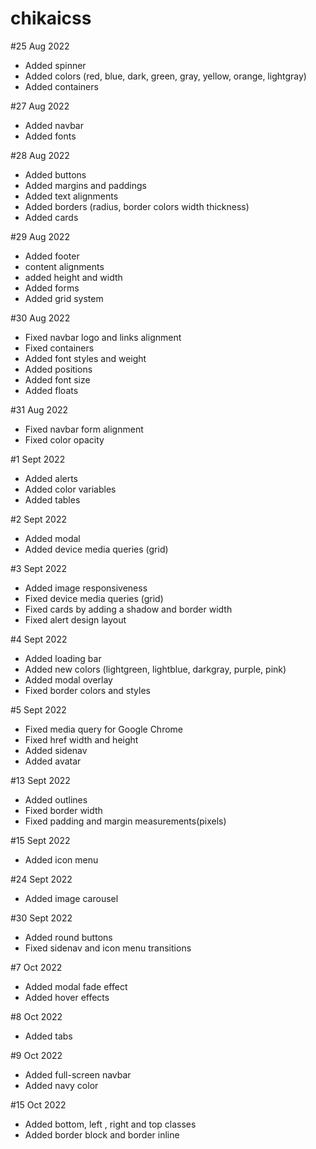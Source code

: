# chikaicss

#25 Aug 2022

- Added spinner
- Added colors (red, blue, dark, green, gray, yellow, orange, lightgray)
- Added containers

#27 Aug 2022

- Added navbar
- Added fonts

#28 Aug 2022

- Added buttons
- Added margins and paddings
- Added text alignments
- Added borders (radius, border colors width thickness)
- Added cards

#29 Aug 2022

- Added footer
- content alignments
- added height and width
- Added forms
- Added grid system

#30 Aug 2022

- Fixed navbar logo and links alignment
- Fixed containers
- Added font styles and weight
- Added positions
- Added font size
- Added floats

#31 Aug 2022 

- Fixed navbar form alignment
- Fixed color opacity

#1 Sept 2022

- Added alerts
- Added color variables
- Added tables

#2 Sept 2022 
 
 - Added modal
 - Added device media queries (grid)

 #3 Sept 2022
 
 - Added image responsiveness
 - Fixed device media queries (grid)
 - Fixed cards by adding a shadow and border width
 - Fixed alert design layout

 #4 Sept 2022

 - Added loading bar
 - Added new colors (lightgreen, lightblue, darkgray, purple, pink)
 - Added modal overlay
 - Fixed border colors and styles

 #5 Sept 2022 

 - Fixed media query for Google Chrome
 - Fixed href width and height
 - Added sidenav
 - Added avatar

 #13 Sept 2022 

 - Added outlines
 - Fixed border width
 - Fixed padding and margin measurements(pixels)

#15 Sept 2022

- Added icon menu

 #24 Sept 2022
 
 - Added image carousel

#30 Sept 2022

- Added round buttons
- Fixed sidenav and icon menu transitions

#7 Oct 2022

- Added modal fade effect
- Added hover effects

#8 Oct 2022

- Added tabs

#9 Oct 2022

- Added full-screen navbar
- Added navy color

#15 Oct 2022

- Added bottom, left , right and top classes
- Added border block and border inline